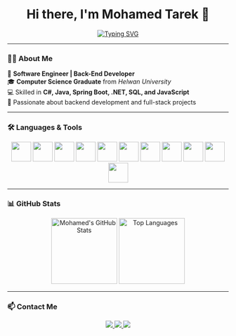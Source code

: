 <h1 align="center">Hi there, I'm Mohamed Tarek 👋</h1>

<p align="center">
  <a href="https://github.com/MohamedTarek-MTA">
    <img src="https://readme-typing-svg.herokuapp.com?size=24&color=00FFB3&center=true&vCenter=true&width=600&lines=Software+Engineer;Backend+Developer;Spring+Boot+|+.NET+Developer" alt="Typing SVG" />
  </a>
</p>

---

### 👨‍💻 About Me

🌟 **Software Engineer | Back-End Developer**  
🎓 **Computer Science Graduate** from *Helwan University*  
💻 Skilled in **C#, Java, Spring Boot, .NET, SQL, and JavaScript**  
🚀 Passionate about backend development and full-stack projects  

---

### 🛠️ Languages & Tools

<p align="center">
  <img src="https://cdn.jsdelivr.net/gh/devicons/devicon/icons/java/java-original.svg" width="45" height="45"/>
  <img src="https://cdn.jsdelivr.net/gh/devicons/devicon/icons/spring/spring-original.svg" width="45" height="45"/>
  <img src="https://cdn.jsdelivr.net/gh/devicons/devicon/icons/csharp/csharp-original.svg" width="45" height="45"/>
  <img src="https://cdn.jsdelivr.net/gh/devicons/devicon/icons/dot-net/dot-net-original.svg" width="45" height="45"/>
  <img src="https://cdn.jsdelivr.net/gh/devicons/devicon/icons/javascript/javascript-original.svg" width="45" height="45"/>
  <img src="https://cdn.jsdelivr.net/gh/devicons/devicon/icons/html5/html5-original.svg" width="45" height="45"/>
  <img src="https://cdn.jsdelivr.net/gh/devicons/devicon/icons/css3/css3-original.svg" width="45" height="45"/>
  <img src="https://cdn.jsdelivr.net/gh/devicons/devicon/icons/php/php-original.svg" width="45" height="45"/>
   <img src="https://cdn.jsdelivr.net/gh/devicons/devicon/icons/c/c-original.svg" width="45" height="45"/>
  <img src="https://cdn.jsdelivr.net/gh/devicons/devicon/icons/mysql/mysql-original.svg" width="45" height="45"/>
  <img src="https://cdn.jsdelivr.net/gh/devicons/devicon/icons/microsoftsqlserver/microsoftsqlserver-plain.svg" width="45" height="45"/>
</p>

---

### 📊 GitHub Stats

<p align="center">
  <img src="https://github-readme-stats.vercel.app/api?username=MohamedTarek-MTA&show_icons=true&theme=tokyonight&hide_border=true" alt="Mohamed's GitHub Stats" height="150"/>
  <img src="https://github-readme-stats.vercel.app/api/top-langs/?username=MohamedTarek-MTA&layout=compact&theme=tokyonight&hide_border=true" alt="Top Languages" height="150"/>
</p>

---

### 📫 Contact Me

<p align="center">
  <a href="mailto:mohamed.tarek.abdelfatah.22@gmail.com">
    <img src="https://img.shields.io/badge/Gmail-D14836?style=for-the-badge&logo=gmail&logoColor=white"/>
  </a>
  <a href="https://linkedin.com/in/mohamed-tarek-mta">
    <img src="https://img.shields.io/badge/LinkedIn-0A66C2?style=for-the-badge&logo=linkedin&logoColor=white"/>
  </a>
  <a href="https://github.com/MohamedTarek-MTA">
    <img src="https://img.shields.io/badge/GitHub-100000?style=for-the-badge&logo=github&logoColor=white"/>
  </a>
</p>
